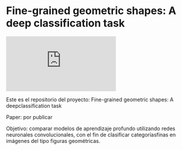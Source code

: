 # Fine-grained geometric shapes: A deep classification task
![English version](https://github.com/jdiazram/DEEP_GEOM/blob/b5cc3720abce33011b0dbb1940361900ebd2c2c1/README_EN.md)


Este es el repositorio del proyecto: Fine-grained geometric shapes: A deepclassification task

Paper: por publicar

Objetivo: comparar modelos de aprendizaje profundo utilizando redes neuronales convolucionales, con el fin de clasificar categoríasfinas en imágenes del tipo figuras geométricas.
